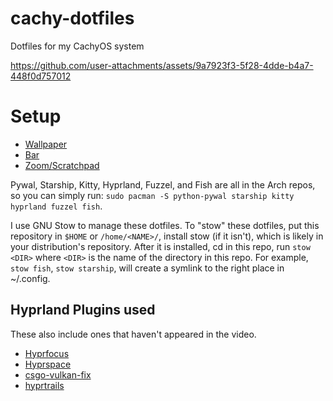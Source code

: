 # cachy-dotfiles
Dotfiles for my CachyOS system

https://github.com/user-attachments/assets/9a7923f3-5f28-4dde-b4a7-448f0d757012

# Setup
* [Wallpaper](https://github.com/dracula/wallpaper/blob/master/second-collection/illustrations/cat-and-bats/dracula-cat-bd93f9.png)
* [Bar](https://hyprpanel.com)
* [Zoom/Scratchpad](https://hyprland-community.github.io/pyprland/)

Pywal, Starship, Kitty, Hyprland, Fuzzel, and Fish are all in the Arch repos, so you can simply run:
`sudo pacman -S python-pywal starship kitty hyprland fuzzel fish`.

I use GNU Stow to manage these dotfiles. To "stow" these dotfiles, put this repository in `$HOME` or `/home/<NAME>/`, install stow (if it isn't), which is likely in your distribution's repository. After it is installed, cd in this repo, run `stow <DIR>` where `<DIR>` is the name of the directory in this repo. For example, `stow fish`, `stow starship`, will create a symlink to the right place in ~/.config.

## Hyprland Plugins used
These also include ones that haven't appeared in the video.

* [Hyprfocus](https://github.com/pyt0xic/hyprfocus)
* [Hyprspace](https://github.com/KZDKM/Hyprspace)
* [csgo-vulkan-fix](https://github.com/hyprwm/hyprland-plugins/tree/main/csgo-vulkan-fix)
* [hyprtrails](https://github.com/hyprwm/hyprland-plugins/tree/main/hyprtrails)
